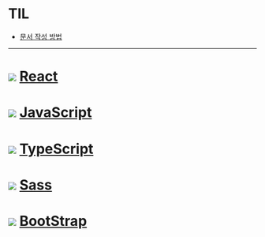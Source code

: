 # TIL

- [문서 작성 방법](https://github.com/hailjeong/TIL/blob/main/React/0.firstBlog.md)
***

#  <img src="https://img.shields.io/badge/React-61DAFB?style=flat-square&logo=React&logoColor=white"/> [React](https://github.com/hailjeong/TIL/tree/main/React)


# <img src="https://img.shields.io/badge/JavaScript-F7DF1E?style=flat-square&logo=JavaScript&logoColor=white"/> [JavaScript](https://github.com/hailjeong/TIL/tree/main/JavaScript) 


# <img src="https://img.shields.io/badge/TypeScript-3178C6?style=flat-square&logo=TypeScript&logoColor=white"/> [TypeScript](https://github.com/hailjeong/TIL/tree/main/TypeScript) 

# <img src="https://img.shields.io/badge/Sass-CC6699?style=flat-square&logo=Sass&logoColor=white"/> [Sass](https://github.com/hailjeong/TIL/tree/main/Sass) 

# <img src="https://img.shields.io/badge/Bootstrap-7952B3?style=flat-square&logo=Bootstrap&logoColor=white" /> [BootStrap](https://github.com/hailjeong/TIL/tree/main/BootStrap)









